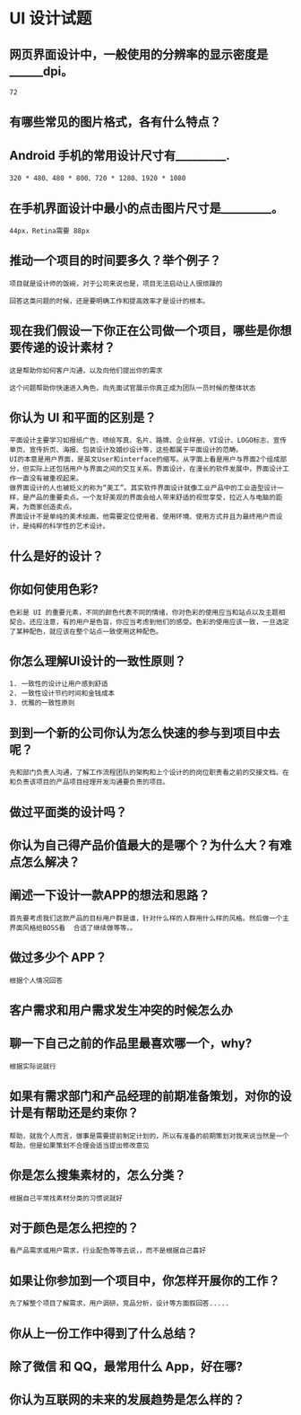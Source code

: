 
# UI 设计试题

## 网页界面设计中，一般使用的分辨率的显示密度是______dpi。

	72

## 有哪些常见的图片格式，各有什么特点？
	

## Android 手机的常用设计尺寸有_________.

	320 * 480、480 * 800、720 * 1280、1920 * 1080

## 在手机界面设计中最小的点击图片尺寸是_________。

	44px，Retina需要 88px

## 推动一个项目的时间要多久？举个例子？

	项目就是设计师的饭碗，对于公司来说也是，项目无法启动让人很烦躁的

	回答这类问题的时候，还是要明确工作和提高效率才是设计的根本。

## 现在我们假设一下你正在公司做一个项目，哪些是你想要传递的设计素材？

	这是帮助你如何客户沟通，以及向他们提出你的需求

	这个问题帮助你快速进入角色，向先面试官展示你真正成为团队一员时候的整体状态

## 你认为 UI 和平面的区别是？

	平面设计主要学习如报纸广告、喷绘写真、名片、路牌、企业样册、VI设计、LOGO标志、宣传单页、宣传折页、海报、包装设计及婚纱设计等，这些都属于平面设计的范畴。
	UI的本意是用户界面，是英文User和interface的缩写。从字面上看是用户与界面2个组成部分，但实际上还包括用户与界面之间的交互关系。界面设计，在漫长的软件发展中，界面设计工作一直没有被重视起来。
	做界面设计的人也被贬义的称为“美工”。其实软件界面设计就像工业产品中的工业造型设计一样，是产品的重要卖点。一个友好美观的界面会给人带来舒适的视觉享受，拉近人与电脑的距离，为商家创造卖点。
	界面设计不是单纯的美术绘画，他需要定位使用者、使用环境、使用方式并且为最终用户而设计，是纯粹的科学性的艺术设计。

## 什么是好的设计？


## 你如何使用色彩?

	色彩是 UI 的重要元素，不同的颜色代表不同的情绪，你对色彩的使用应当和站点以及主题相契合。还应注意，有的用户是色盲，你应当考虑到他们的感受。色彩的使用应该一致，一旦选定了某种配色，就应该在整个站点一致使用这种配色。

## 你怎么理解UI设计的一致性原则？

	1. 一致性的设计让用户感到舒适	
	2. 一致性设计节约时间和金钱成本	
	3. 优雅的一致性原则

## 到到一个新的公司你认为怎么快速的参与到项目中去呢？

	先和部门负责人沟通，了解工作流程团队的架构和上个设计的的岗位职责看之前的交接文档。在和负责该项目的产品项目经理开发沟通要负责的项目。

## 做过平面类的设计吗？



## 你认为自己得产品价值最大的是哪个？为什么大？有难点怎么解决？

	

## 阐述一下设计一款APP的想法和思路？

	首先要考虑我们这款产品的目标用户群是谁，针对什么样的人群用什么样的风格。然后做一个主界面风格给BOSS看  合适了继续做等等。。 

## 做过多少个 APP？

	根据个人情况回答

## 客户需求和用户需求发生冲突的时候怎么办

	

## 聊一下自己之前的作品里最喜欢哪一个，why?

	根据实际说就行

## 如果有需求部门和产品经理的前期准备策划，对你的设计是有帮助还是约束你？

	帮助，就我个人而言，做事是需要提前制定计划的，所以有准备的前期策划对我来说当然是一个帮助，但是如果策划不合理会适当提出修改意见

## 你是怎么搜集素材的，怎么分类？

	根据自己平常找素材分类的习惯说就好

## 对于颜色是怎么把控的？

	看产品需求或用户需求，行业配色等等去说，，而不是根据自己喜好

## 如果让你参加到一个项目中，你怎样开展你的工作？

	先了解整个项目了解需求，用户调研，竞品分析，设计等方面叙回答.....

## 你从上一份工作中得到了什么总结？


## 除了微信 和 QQ，最常用什么 App，好在哪?


## 你认为互联网的未来的发展趋势是怎么样的？



